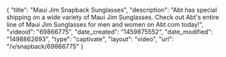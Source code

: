 {
    "title": "Maui Jim Snapback Sunglasses",
    "description": "Abt has special shipping on a wide variety of Maui Jim Sunglasses. Check out Abt's entire line of Maui Jim Sunglasses for men and women on Abt.com today!",
    "videoid": "69866775",
    "date_created": "1459875552",
    "date_modified": "1498862693",
    "type": "captivate",
    "layout": "video",
    "url": "\/v\/snapback\/69866775"
}